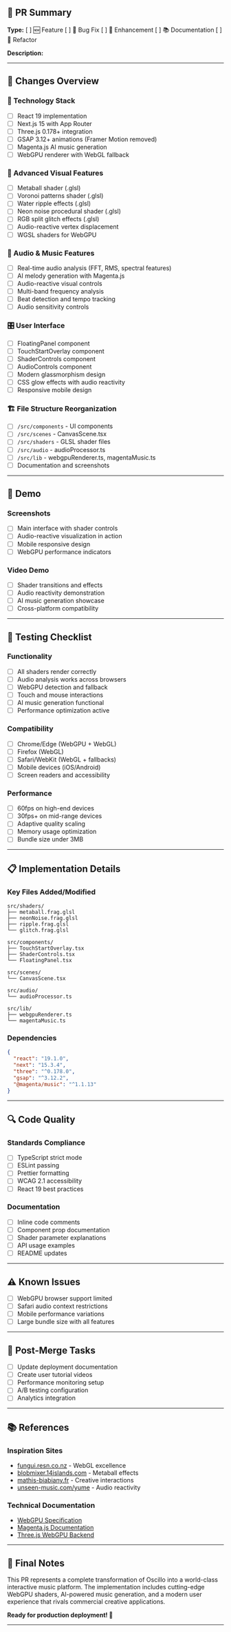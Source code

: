 <!-- 
🎵 Oscillo - Ultimate Overdrive V4 
Interactive 3D Music Platform Transformation
-->

## 🚀 **PR Summary**

**Type:** [ ] 🆕 Feature [ ] 🐛 Bug Fix [ ] 🔧 Enhancement [ ] 📚 Documentation [ ] 🧹 Refactor

**Description:**
<!-- Provide a clear, concise description of what this PR accomplishes -->

---

## 🎯 **Changes Overview**

### **🔧 Technology Stack**
- [ ] React 19 implementation
- [ ] Next.js 15 with App Router
- [ ] Three.js 0.178+ integration
- [ ] GSAP 3.12+ animations (Framer Motion removed)
- [ ] Magenta.js AI music generation
- [ ] WebGPU renderer with WebGL fallback

### **🎨 Advanced Visual Features**
- [ ] Metaball shader (.glsl)
- [ ] Voronoi patterns shader (.glsl)
- [ ] Water ripple effects (.glsl)
- [ ] Neon noise procedural shader (.glsl)
- [ ] RGB split glitch effects (.glsl)
- [ ] Audio-reactive vertex displacement
- [ ] WGSL shaders for WebGPU

### **🎵 Audio & Music Features**
- [ ] Real-time audio analysis (FFT, RMS, spectral features)
- [ ] AI melody generation with Magenta.js
- [ ] Audio-reactive visual controls
- [ ] Multi-band frequency analysis
- [ ] Beat detection and tempo tracking
- [ ] Audio sensitivity controls

### **🎛️ User Interface**
- [ ] FloatingPanel component
- [ ] TouchStartOverlay component
- [ ] ShaderControls component
- [ ] AudioControls component
- [ ] Modern glassmorphism design
- [ ] CSS glow effects with audio reactivity
- [ ] Responsive mobile design

### **🏗️ File Structure Reorganization**
- [ ] `/src/components` - UI components
- [ ] `/src/scenes` - CanvasScene.tsx
- [ ] `/src/shaders` - GLSL shader files
- [ ] `/src/audio` - audioProcessor.ts
- [ ] `/src/lib` - webgpuRenderer.ts, magentaMusic.ts
- [ ] Documentation and screenshots

---

## 📱 **Demo**

### **Screenshots**
<!-- Add screenshots showing the new features -->
- [ ] Main interface with shader controls
- [ ] Audio-reactive visualization in action
- [ ] Mobile responsive design
- [ ] WebGPU performance indicators

### **Video Demo**
<!-- Link to demo video if available -->
- [ ] Shader transitions and effects
- [ ] Audio reactivity demonstration
- [ ] AI music generation showcase
- [ ] Cross-platform compatibility

---

## 🧪 **Testing Checklist**

### **Functionality**
- [ ] All shaders render correctly
- [ ] Audio analysis works across browsers
- [ ] WebGPU detection and fallback
- [ ] Touch and mouse interactions
- [ ] AI music generation functional
- [ ] Performance optimization active

### **Compatibility**
- [ ] Chrome/Edge (WebGPU + WebGL)
- [ ] Firefox (WebGL)
- [ ] Safari/WebKit (WebGL + fallbacks)
- [ ] Mobile devices (iOS/Android)
- [ ] Screen readers and accessibility

### **Performance**
- [ ] 60fps on high-end devices
- [ ] 30fps+ on mid-range devices
- [ ] Adaptive quality scaling
- [ ] Memory usage optimization
- [ ] Bundle size under 3MB

---

## 📋 **Implementation Details**

### **Key Files Added/Modified**
```
src/shaders/
├── metaball.frag.glsl
├── neonNoise.frag.glsl
├── ripple.frag.glsl
└── glitch.frag.glsl

src/components/
├── TouchStartOverlay.tsx
├── ShaderControls.tsx
└── FloatingPanel.tsx

src/scenes/
└── CanvasScene.tsx

src/audio/
└── audioProcessor.ts

src/lib/
├── webgpuRenderer.ts
└── magentaMusic.ts
```

### **Dependencies**
```json
{
  "react": "19.1.0",
  "next": "15.3.4", 
  "three": "^0.178.0",
  "gsap": "^3.12.2",
  "@magenta/music": "^1.1.13"
}
```

---

## 🔍 **Code Quality**

### **Standards Compliance**
- [ ] TypeScript strict mode
- [ ] ESLint passing
- [ ] Prettier formatting
- [ ] WCAG 2.1 accessibility
- [ ] React 19 best practices

### **Documentation**
- [ ] Inline code comments
- [ ] Component prop documentation
- [ ] Shader parameter explanations
- [ ] API usage examples
- [ ] README updates

---

## ⚠️ **Known Issues**

<!-- List any known limitations or issues -->
- [ ] WebGPU browser support limited
- [ ] Safari audio context restrictions
- [ ] Mobile performance variations
- [ ] Large bundle size with all features

---

## 🎯 **Post-Merge Tasks**

- [ ] Update deployment documentation
- [ ] Create user tutorial videos
- [ ] Performance monitoring setup
- [ ] A/B testing configuration
- [ ] Analytics integration

---

## 📚 **References**

### **Inspiration Sites**
- [fungui.resn.co.nz](https://fungui.resn.co.nz) - WebGL excellence
- [blobmixer.14islands.com](https://blobmixer.14islands.com) - Metaball effects
- [mathis-biabiany.fr](https://mathis-biabiany.fr) - Creative interactions
- [unseen-music.com/yume](https://unseen-music.com/yume) - Audio reactivity

### **Technical Documentation**
- [WebGPU Specification](https://gpuweb.github.io/gpuweb/)
- [Magenta.js Documentation](https://magenta.tensorflow.org/js)
- [Three.js WebGPU Backend](https://threejs.org/docs/#api/en/renderers/webgpu/WebGPURenderer)

---

## 🎉 **Final Notes**

This PR represents a complete transformation of Oscillo into a world-class interactive music platform. The implementation includes cutting-edge WebGPU shaders, AI-powered music generation, and a modern user experience that rivals commercial creative applications.

**Ready for production deployment! 🚀**

---

<!-- 
Reviewer Guidelines:
1. Test on multiple devices and browsers
2. Verify audio functionality works after user interaction
3. Check performance with dev tools
4. Validate accessibility features
5. Review code for best practices and documentation
-->